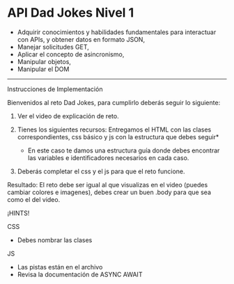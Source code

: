 

<h1>API Dad Jokes Nivel 1</h1>

<ul>
<li>Adquirir conocimientos y habilidades fundamentales para interactuar con APIs, y obtener datos en formato JSON,</li>
<li>Manejar solicitudes GET,</li>
<li>Aplicar el concepto de asincronismo,</li>
<li>Manipular objetos,</li>
<li>Manipular el DOM</li>
</ul>



------------------------------------------------------------
Instrucciones de Implementación

Bienvenidos al reto Dad Jokes, para cumplirlo deberás seguir lo siguiente:

1. Ver el video de explicación de reto.

2. Tienes los siguientes recursos: Entregamos el HTML con las clases correspondientes, css básico y js con la estructura que debes seguir*
   
   * En este caso te damos una estructura guía donde debes encontrar las variables e identificadores necesarios en cada caso.

3. Deberás completar el css y el js para que el reto funcione.

Resultado: El reto debe ser igual al que visualizas en el video (puedes cambiar colores e imagenes), debes crear un buen .body para que sea como el del video.


¡HINTS!

CSS

 - Debes nombrar las clases


JS

 - Las pistas están en el archivo
 - Revisa la documentación de ASYNC AWAIT
